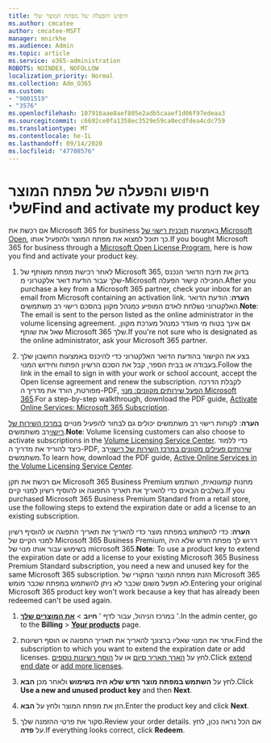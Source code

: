 ```yaml
---
title: חיפוש והפעלה של מפתח המוצר שלי
ms.author: cmcatee
author: cmcatee-MSFT
manager: mnirkhe
ms.audience: Admin
ms.topic: article
ms.service: o365-administration
ROBOTS: NOINDEX, NOFOLLOW
localization_priority: Normal
ms.collection: Adm_O365
ms.custom:
- "9001519"
- "3576"
ms.openlocfilehash: 107916aae8aef805e2adb5caaef1d06f97edeaa3
ms.sourcegitcommit: c6692ce0fa1358ec3529e59ca0ecdfdea4cdc759
ms.translationtype: MT
ms.contentlocale: he-IL
ms.lasthandoff: 09/14/2020
ms.locfileid: "47708576"
---
```

# <a name="find-and-activate-my-product-key"></a><span data-ttu-id="27355-102">חיפוש והפעלה של מפתח המוצר שלי</span><span class="sxs-lookup"><span data-stu-id="27355-102">Find and activate my product key</span></span>

<span data-ttu-id="27355-103">אם רכשת את Microsoft 365 for business באמצעות [תוכנית רישוי של Microsoft Open](https://go.microsoft.com/fwlink/p/?LinkID=613298), כך תוכל למצוא את מפתח המוצר ולהפעיל אותו.</span><span class="sxs-lookup"><span data-stu-id="27355-103">If you bought Microsoft 365 for business through a [Microsoft Open License Program](https://go.microsoft.com/fwlink/p/?LinkID=613298), here is how you find and activate your product key.</span></span>

1. <span data-ttu-id="27355-104">לאחר רכישת מפתח משותף של Microsoft 365, בדוק את תיבת הדואר הנכנס שלך עבור הודעת דואר אלקטרוני מ-Microsoft המכילה קישור הפעלה.</span><span class="sxs-lookup"><span data-stu-id="27355-104">After you purchase a key from a Microsoft 365 partner, check your inbox for an email from Microsoft containing an activation link.</span></span>  <span data-ttu-id="27355-105">**הערה**: הודעת הדואר האלקטרוני נשלחת לאדם המופיע כמנהל מקוון בהסכם רישוי רב משתמשים.</span><span class="sxs-lookup"><span data-stu-id="27355-105">**Note**: The email is sent to the person listed as the online administrator in the volume licensing agreement.</span></span>  <span data-ttu-id="27355-106">אם אינך בטוח מי מוגדר כמנהל מערכת מקוון, שאל את שותף Microsoft 365 שלך.</span><span class="sxs-lookup"><span data-stu-id="27355-106">If you're not sure who is designated as the online administrator, ask your Microsoft 365 partner.</span></span>

2. <span data-ttu-id="27355-107">בצע את הקישור בהודעת הדואר האלקטרוני כדי להיכנס באמצעות החשבון שלך בעבודה או בבית הספר, קבל את הסכם הרשיון הפתוח וחידוש המנוי.</span><span class="sxs-lookup"><span data-stu-id="27355-107">Follow the link in the email to sign in with your work or school account, accept the Open license agreement and renew the subscription.</span></span>  <span data-ttu-id="27355-108">לקבלת הדרכה מפורטת, הורד את מדריך ה-PDF, [הפעל שירותים מקוונים: מנוי Microsoft 365](https://go.microsoft.com/fwlink/p/?LinkId=618100).</span><span class="sxs-lookup"><span data-stu-id="27355-108">For a step-by-step walkthrough, download the PDF guide, [Activate Online Services: Microsoft 365 Subscription](https://go.microsoft.com/fwlink/p/?LinkId=618100).</span></span> 

<span data-ttu-id="27355-109">**הערה**: לקוחות רישוי רב משתמשים יכולים גם לבחור להפעיל מנויים [במרכז השירות של רישוי](https://go.microsoft.com/fwlink/p/?LinkID=282016)רב משתמשים.</span><span class="sxs-lookup"><span data-stu-id="27355-109">**Note**: Volume licensing customers can also choose to activate subscriptions in the [Volume Licensing Service Center](https://go.microsoft.com/fwlink/p/?LinkID=282016).</span></span>  <span data-ttu-id="27355-110">כדי ללמוד כיצד להוריד את מדריך ה-PDF, [שירותים פעילים מקוונים במרכז השירות של רישוי](https://go.microsoft.com/fwlink/p/?LinkId=618096)רב משתמשים.</span><span class="sxs-lookup"><span data-stu-id="27355-110">To learn how, download the PDF guide, [Active Online Services in the Volume Licensing Service Center](https://go.microsoft.com/fwlink/p/?LinkId=618096).</span></span>

<span data-ttu-id="27355-111">אם רכשת את תקן Microsoft 365 Business Premium מחנות קמעונאית, השתמש בשלבים הבאים כדי להאריך את תאריך התפוגה או להוסיף רשיון למנוי קיים.</span><span class="sxs-lookup"><span data-stu-id="27355-111">If you purchased Microsoft 365 Business Premium Standard from a retail store, use the following steps to extend the expiration date or add a license to an existing subscription.</span></span>

<span data-ttu-id="27355-112">**הערה**: כדי להשתמש במפתח מוצר כדי להאריך את תאריך התפוגה או להוסיף רשיון למנוי הקיים של Microsoft 365 Business Premium, דרוש לך מפתח חדש שלא היה בשימוש עבור אותו מנוי של microsoft 365.</span><span class="sxs-lookup"><span data-stu-id="27355-112">**Note**: To use a product key to extend the expiration date or add a license to your existing Microsoft 365 Business Premium Standard subscription, you need a new and unused key for the same Microsoft  365 subscription.</span></span>  <span data-ttu-id="27355-113">הזנת מפתח המוצר המקורי של Microsoft 365 לא תפעל משום שכבר לא ניתן להשתמש במפתח שכבר מומש.</span><span class="sxs-lookup"><span data-stu-id="27355-113">Entering your original Microsoft  365 product key won't work because a key that has already been redeemed can't be used again.</span></span>

1. <span data-ttu-id="27355-114">במרכז הניהול, עבור לדף ' **חיוב**  >  **[את המוצרים שלך](https://go.microsoft.com/fwlink/p/?linkid=842054)** '.</span><span class="sxs-lookup"><span data-stu-id="27355-114">In the admin center, go to the **Billing** > **[Your products](https://go.microsoft.com/fwlink/p/?linkid=842054)** page.</span></span>

2. <span data-ttu-id="27355-115">אתר את המנוי שאליו ברצונך להאריך את תאריך התפוגה או הוסף רשיונות.</span><span class="sxs-lookup"><span data-stu-id="27355-115">Find the subscription to which you want to extend the expiration date or add licenses.</span></span>  <span data-ttu-id="27355-116">לחץ על [הארך תאריך סיום](https://go.microsoft.com/fwlink/p/?linkid=842054) או על [הוסף רשיונות נוספים](https://go.microsoft.com/fwlink/p/?linkid=842054).</span><span class="sxs-lookup"><span data-stu-id="27355-116">Click [extend end date](https://go.microsoft.com/fwlink/p/?linkid=842054) or [add more licenses](https://go.microsoft.com/fwlink/p/?linkid=842054).</span></span>

3. <span data-ttu-id="27355-117">לחץ על **השתמש במפתח מוצר חדש שלא היה בשימוש** ולאחר מכן **הבא**.</span><span class="sxs-lookup"><span data-stu-id="27355-117">Click **Use a new and unused product key** and then **Next**.</span></span>

4. <span data-ttu-id="27355-118">הזן את מפתח המוצר ולחץ על **הבא**.</span><span class="sxs-lookup"><span data-stu-id="27355-118">Enter the product key and click **Next**.</span></span>

5. <span data-ttu-id="27355-119">סקור את פרטי ההזמנה שלך.</span><span class="sxs-lookup"><span data-stu-id="27355-119">Review your order details.</span></span>  <span data-ttu-id="27355-120">אם הכל נראה נכון, לחץ על **פדה**.</span><span class="sxs-lookup"><span data-stu-id="27355-120">If everything looks correct, click **Redeem**.</span></span>